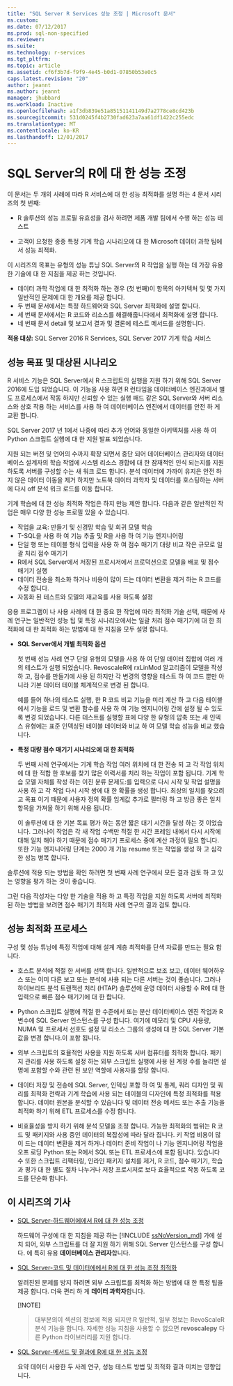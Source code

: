 ```yaml
---
title: "SQL Server R Services 성능 조정 | Microsoft 문서"
ms.custom: 
ms.date: 07/12/2017
ms.prod: sql-non-specified
ms.reviewer: 
ms.suite: 
ms.technology: r-services
ms.tgt_pltfrm: 
ms.topic: article
ms.assetid: cf6f3b7d-f9f9-4e45-b0d1-07850b53e0c5
caps.latest.revision: "20"
author: jeannt
ms.author: jeannt
manager: jhubbard
ms.workload: Inactive
ms.openlocfilehash: a1f3db839e51a85151141149d7a2778ce8cd423b
ms.sourcegitcommit: 531d0245f4b2730fad623a7aa61df1422c255edc
ms.translationtype: MT
ms.contentlocale: ko-KR
ms.lasthandoff: 12/01/2017
---
```

# <a name="performance-tuning-for-r-in-sql-server"></a>SQL Server의 R에 대 한 성능 조정

이 문서는 두 개의 사례에 따라 R 서비스에 대 한 성능 최적화를 설명 하는 4 문서 시리즈의 첫 번째:

- R 솔루션의 성능 프로필 유효성을 검사 하려면 제품 개발 팀에서 수행 하는 성능 테스트

- 고객이 요청한 종종 특정 기계 학습 시나리오에 대 한 Microsoft 데이터 과학 팀에서 성능 최적화.

이 시리즈의 목표는 유형의 성능 튜닝 SQL Server의 R 작업을 실행 하는 데 가장 유용한 기술에 대 한 지침을 제공 하는 것입니다.

+ 데이터 과학 작업에 대 한 최적화 하는 경우 (첫 번째)이 항목의 아키텍처 및 몇 가지 일반적인 문제에 대 한 개요를 제공 합니다.
+ 두 번째 문서에서는 특정 하드웨어와 SQL Server 최적화에 설명 합니다.
+ 세 번째 문서에서는 R 코드와 리소스를 해결해줍니다에서 최적화에 설명 합니다.
+ 네 번째 문서 detail 및 보고서 결과 및 결론에 테스트 메서드를 설명합니다.

**적용 대상:** SQL Server 2016 R Services, SQL Server 2017 기계 학습 서비스

## <a name="performance-goals-and-targeted-scenarios"></a>성능 목표 및 대상된 시나리오

R 서비스 기능은 SQL Server에서 R 스크립트의 실행을 지원 하기 위해 SQL Server 2016에 도입 되었습니다. 이 기능을 사용 하면 R 런타임을 데이터베이스 엔진과에서 별도 프로세스에서 작동 하지만 신뢰할 수 있는 실행 패드 같은 SQL Server와 서버 리소스와 상호 작용 하는 서비스를 사용 하 여 데이터베이스 엔진에서 데이터를 안전 하 게 교환 합니다.

SQL Server 2017 년 1에서 나중에 따라 추가 언어와 동일한 아키텍처를 사용 하 여 Python 스크립트 실행에 대 한 지원 발표 되었습니다.

지원 되는 버전 및 언어의 수까지 확장 되면서 중단 되어 데이터베이스 관리자와 데이터베이스 설계자의 학습 작업에 시스템 리소스 경합에 대 한 잠재적인 인식 되는지를 지원 하도록 서버를 구성할 수는 새 워크 로드 합니다. 분석 데이터에 가까이 유지은 안전 하지 않은 데이터 이동을 제거 하지만 노트북 데이터 과학자 및 데이터를 호스팅하는 서버에 다시 off 분석 워크 로드를 이동 합니다.

기계 학습에 대 한 성능 최적화 작업은 하지 만능 제안 합니다. 다음과 같은 일반적인 작업은 매우 다양 한 성능 프로필 있을 수 있습니다.

- 작업을 교육: 만들기 및 신경망 학습 및 회귀 모델 학습
- T-SQL을 사용 하 여 기능 추출 및 R을 사용 하 여 기능 엔지니어링
- 단일 행 또는 테이블 형식 입력을 사용 하 여 점수 매기기 대량 비교 작은 규모로 일괄 처리 점수 매기기
- R에서 SQL Server에서 저장된 프로시저에서 프로덕션으로 모델을 배포 및 점수 매기기 실행
- 데이터 전송을 최소화 하거나 비용이 많이 드는 데이터 변환을 제거 하는 R 코드를 수정 합니다.
- 자동화 된 테스트와 모델의 재교육를 사용 하도록 설정

응용 프로그램이 나 사용 사례에 대 한 중요 한 작업에 따라 최적화 기술 선택, 때문에 사례 연구는 일반적인 성능 팁 및 특정 시나리오에서는 일괄 처리 점수 매기기에 대 한 최적화에 대 한 최적화 하는 방법에 대 한 지침을 모두 설명 합니다.

+ **SQL Server에서 개별 최적화 옵션**

    첫 번째 성능 사례 연구 단일 유형의 모델을 사용 하 여 단일 데이터 집합에 여러 개의 테스트가 실행 되었습니다. RevoscaleR에 rxLinMod 알고리즘이 모델을 작성 하 고, 점수를 만들기에 사용 된 하지만 각 변경의 영향을 테스트 하 여 코드 뿐만 아니라 기본 데이터 테이블 체계적으로 변경 된 합니다.

    예를 들어 하나의 테스트 실행, 한 R 코드 비교 기능을 미리 계산 하 고 다음 테이블에서 기능을 로드 및 변환 함수를 사용 하 여 기능 엔지니어링 간에 설정 될 수 있도록 변경 되었습니다. 다른 테스트를 실행할 표에 다양 한 유형의 압축 또는 새 인덱스 유형에는 표준 인덱싱된 테이블 데이터와 비교 하 여 모델 학습 성능을 비교 했습니다.

+ **특정 대량 점수 매기기 시나리오에 대 한 최적화**

    두 번째 사례 연구에서는 기계 학습 작업 여러 위치에 대 한 전송 되 고 각 작업 위치에 대 한 적합 한 후보를 찾기 많은 이력서를 처리 하는 작업이 포함 됩니다. 기계 학습 모델 자체를 작성 하는 이진 분류 문제도:를 입력으로 다시 시작 및 작업 설명을 사용 하 고 각 작업 다시 시작 쌍에 대 한 확률을 생성 합니다. 최상의 일치를 찾으려고 목표 이기 때문에 사용자 정의 확률 임계값 추가로 필터링 하 고 방금 좋은 일치 항목을 가져올 하기 위해 사용 됩니다.

    이 솔루션에 대 한 기본 목표 평가 하는 동안 짧은 대기 시간을 달성 하는 것 이었습니다. 그러나이 작업은 각 새 작업 수백만 적절 한 시간 프레임 내에서 다시 시작에 대해 일치 해야 하기 때문에 점수 매기기 프로세스 중에 계산 과정이 필요 합니다. 또한 기능 엔지니어링 단계는 2000 개 기능 resume 또는 작업을 생성 하 고 심각한 성능 병목 합니다.

솔루션에 적용 되는 방법을 확인 하려면 첫 번째 사례 연구에서 모든 결과 검토 하 고 있는 영향을 평가 하는 것이 좋습니다.

그런 다음 작성자는 다양 한 기술을 적용 하 고 특정 작업을 지원 하도록 서버에 최적화 된 하는 방법을 보려면 점수 매기기 최적화 사례 연구의 결과 검토 합니다.

## <a name="performance-optimization-process"></a>성능 최적화 프로세스

구성 및 성능 튜닝에 특정 작업에 대해 설계 계층 최적화를 단색 자료를 만드는 필요 합니다.

- 호스트 분석에 적절 한 서버를 선택 합니다. 일반적으로 보조 보고, 데이터 웨어하우스 또는 이미 다른 보고 또는 분석에 사용 되는 다른 서버는 것이 좋습니다. 그러나 하이브리드 분석 트랜잭션 처리 (HTAP) 솔루션에 운영 데이터 사용할 수 R에 대 한 입력으로 빠른 점수 매기기에 대 한 합니다.

- Python 스크립트 실행에 적절 한 수준에서 또는 분산 데이터베이스 엔진 작업과 R 변수에 SQL Server 인스턴스를 구성 합니다. 여기에 메모리 및 CPU 사용량, NUMA 및 프로세서 선호도 설정 및 리소스 그룹의 생성에 대 한 SQL Server 기본값을 변경 합니다.이 포함 됩니다.

- 외부 스크립트의 효율적인 사용을 지원 하도록 서버 컴퓨터를 최적화 합니다. 패키지 관리를 사용 하도록 설정 하는 외부 스크립트 실행에 사용 된 계정 수를 늘리면 설명에 포함할 수와 관련 된 보안 역할에 사용자를 할당 합니다.

- 데이터 저장 및 전송에 SQL Server, 인덱싱 포함 하 여 및 통계, 쿼리 디자인 및 쿼리를 최적화 전략과 기계 학습에 사용 되는 테이블의 디자인에 특정 최적화를 적용 합니다. 데이터 원본을 분석할 수 있습니다 및 데이터 전송 메서드 또는 추출 기능을 최적화 하기 위해 ETL 프로세스를 수정 합니다.

- 비효율성을 방지 하기 위해 분석 모델을 조정 합니다. 가능한 최적화의 범위는 R 코드 및 패키지와 사용 중인 데이터의 복잡성에 따라 달라 집니다. 키 작업 비용이 많이 드는 데이터 변환을 제거 하거나 데이터 준비 작업이 나 기능 엔지니어링 작업을 오프 로딩 Python 또는 R에서 SQL 또는 ETL 프로세스에 포함 됩니다. 있습니다 수 또한 스크립트 리팩터링, 인라인 패키지 설치를 제거, R 코드, 점수 매기기, 학습과 평가 대 한 별도 절차 나누거나 저장 프로시저로 보다 효율적으로 작동 하도록 코드를 단순화 합니다.

## <a name="articles-in-this-series"></a>이 시리즈의 기사

+ [SQL Server-하드웨어에에서 R에 대 한 성능 조정](..\r\sql-server-configuration-r-services.md)

    하드웨어 구성에 대 한 지침을 제공 하는 [!INCLUDE [ssNoVersion_md](..\..\includes\ssnoversion-md.md)] 가에 설치 되어, 외부 스크립트를 더 잘 지원 하기 위해 SQL Server 인스턴스를 구성 합니다. 에 특히 유용 **데이터베이스 관리자**합니다.

+ [SQL Server-코드 및 데이터에에서 R에 대 한 성능 조정 최적화](..\r\r-and-data-optimization-r-services.md)

    알려진된 문제를 방지 하려면 외부 스크립트를 최적화 하는 방법에 대 한 특정 팁을 제공 합니다. 더욱 편리 하 게 **데이터 과학자**합니다.

    [!NOTE]
    > 대부분의이 섹션의 정보에 적용 되지만 R 일반적, 일부 정보는 RevoScaleR 분석 기능을 합니다. 자세한 성능 지침을 사용할 수 없으면 **revoscalepy** 다른 Python 라이브러리를 지원 합니다.

+ [SQL Server-메서드 및 결과에 R에 대 한 성능 조정](..\r\performance-case-study-r-services.md)

    요약 데이터 사용한 두 사례 연구, 성능 테스트 방법 및 최적화 결과 미치는 영향입니다.
